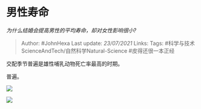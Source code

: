 # 男性寿命
*为什么结婚会提高男性的平均寿命，却对女性影响很小?*

> Author: #JohnHexa
Last update: *23/07/2021* 
Links: 
Tags: #科学与技术ScienceAndTech/自然科学Natural-Science #皮得还很一本正经 

 
交配季节普遍是雄性哺乳动物死亡率最高的时期。

普遍。

![](https://pic1.zhimg.com/50/v2-52530620183740a2eca505adbc5c7a6c_hd.jpg?source=1940ef5c)  


![](https://pic2.zhimg.com/50/v2-a30c90f9994db877264c93905da627d1_hd.jpg?source=1940ef5c)


